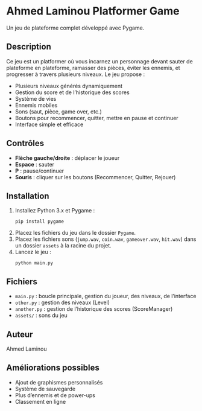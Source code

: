 # Ahmed Laminou Platformer Game

Un jeu de plateforme complet développé avec Pygame.

## Description
Ce jeu est un platformer où vous incarnez un personnage devant sauter de plateforme en plateforme, ramasser des pièces, éviter les ennemis, et progresser à travers plusieurs niveaux. Le jeu propose :
- Plusieurs niveaux générés dynamiquement
- Gestion du score et de l’historique des scores
- Système de vies
- Ennemis mobiles
- Sons (saut, pièce, game over, etc.)
- Boutons pour recommencer, quitter, mettre en pause et continuer
- Interface simple et efficace

## Contrôles
- **Flèche gauche/droite** : déplacer le joueur
- **Espace** : sauter
- **P** : pause/continuer
- **Souris** : cliquer sur les boutons (Recommencer, Quitter, Rejouer)

## Installation
1. Installez Python 3.x et Pygame :
   ```pwsh
   pip install pygame
   ```
2. Placez les fichiers du jeu dans le dossier `Pygame`.
3. Placez les fichiers sons (`jump.wav`, `coin.wav`, `gameover.wav`, `hit.wav`) dans un dossier `assets` à la racine du projet.
4. Lancez le jeu :
   ```pwsh
   python main.py
   ```

## Fichiers
- `main.py` : boucle principale, gestion du joueur, des niveaux, de l’interface
- `other.py` : gestion des niveaux (Level)
- `another.py` : gestion de l’historique des scores (ScoreManager)
- `assets/` : sons du jeu

## Auteur
Ahmed Laminou

## Améliorations possibles
- Ajout de graphismes personnalisés
- Système de sauvegarde
- Plus d’ennemis et de power-ups
- Classement en ligne
